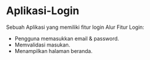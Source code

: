 # Aplikasi-Login
Sebuah Aplikasi yang memiliki fitur login
  Alur Fitur Login:  
  * Pengguna memasukkan email & password.  
  * Memvalidasi masukan.
  * Menampilkan halaman beranda.
